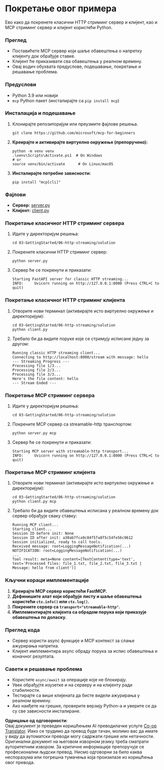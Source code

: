 <!--
CO_OP_TRANSLATOR_METADATA:
{
  "original_hash": "4c4da5949611d91b06d8a5d450aae8d6",
  "translation_date": "2025-07-13T21:22:41+00:00",
  "source_file": "03-GettingStarted/06-http-streaming/solution/python/README.md",
  "language_code": "sr"
}
-->
# Покретање овог примера

Ево како да покренете класични HTTP стриминг сервер и клијент, као и MCP стриминг сервер и клијент користећи Python.

### Преглед

- Поставићете MCP сервер који шаље обавештења о напретку клијенту док обрађује ставке.
- Клијент ће приказивати сва обавештења у реалном времену.
- Овај водич обухвата предуслове, подешавање, покретање и решавање проблема.

### Предуслови

- Python 3.9 или новији
- `mcp` Python пакет (инсталирајте са `pip install mcp`)

### Инсталација и подешавање

1. Клонирајте репозиторијум или преузмите фајлове решења.

   ```pwsh
   git clone https://github.com/microsoft/mcp-for-beginners
   ```

1. **Креирајте и активирајте виртуелно окружење (препоручено):**

   ```pwsh
   python -m venv venv
   .\venv\Scripts\Activate.ps1  # On Windows
   # or
   source venv/bin/activate      # On Linux/macOS
   ```

1. **Инсталирајте потребне зависности:**

   ```pwsh
   pip install "mcp[cli]"
   ```

### Фајлови

- **Сервер:** [server.py](../../../../../../03-GettingStarted/06-http-streaming/solution/python/server.py)
- **Клијент:** [client.py](../../../../../../03-GettingStarted/06-http-streaming/solution/python/client.py)

### Покретање класичног HTTP стриминг сервера

1. Идите у директоријум решења:

   ```pwsh
   cd 03-GettingStarted/06-http-streaming/solution
   ```

2. Покрените класични HTTP стриминг сервер:

   ```pwsh
   python server.py
   ```

3. Сервер ће се покренути и приказати:

   ```
   Starting FastAPI server for classic HTTP streaming...
   INFO:     Uvicorn running on http://127.0.0.1:8000 (Press CTRL+C to quit)
   ```

### Покретање класичног HTTP стриминг клијента

1. Отворите нови терминал (активирајте исто виртуелно окружење и директоријум):

   ```pwsh
   cd 03-GettingStarted/06-http-streaming/solution
   python client.py
   ```

2. Требало би да видите поруке које се стримују исписане једну за другом:

   ```text
   Running classic HTTP streaming client...
   Connecting to http://localhost:8000/stream with message: hello
   --- Streaming Progress ---
   Processing file 1/3...
   Processing file 2/3...
   Processing file 3/3...
   Here's the file content: hello
   --- Stream Ended ---
   ```

### Покретање MCP стриминг сервера

1. Идите у директоријум решења:
   ```pwsh
   cd 03-GettingStarted/06-http-streaming/solution
   ```
2. Покрените MCP сервер са streamable-http транспортом:
   ```pwsh
   python server.py mcp
   ```
3. Сервер ће се покренути и приказати:
   ```
   Starting MCP server with streamable-http transport...
   INFO:     Uvicorn running on http://127.0.0.1:8000 (Press CTRL+C to quit)
   ```

### Покретање MCP стриминг клијента

1. Отворите нови терминал (активирајте исто виртуелно окружење и директоријум):
   ```pwsh
   cd 03-GettingStarted/06-http-streaming/solution
   python client.py mcp
   ```
2. Требало би да видите обавештења исписана у реалном времену док сервер обрађује сваку ставку:
   ```
   Running MCP client...
   Starting client...
   Session ID before init: None
   Session ID after init: a30ab7fca9c84f5fa8f5c54fe56c9612
   Session initialized, ready to call tools.
   Received message: root=LoggingMessageNotification(...)
   NOTIFICATION: root=LoggingMessageNotification(...)
   ...
   Tool result: meta=None content=[TextContent(type='text', text='Processed files: file_1.txt, file_2.txt, file_3.txt | Message: hello from client')]
   ```

### Кључни кораци имплементације

1. **Креирајте MCP сервер користећи FastMCP.**
2. **Дефинишите алат који обрађује листу и шаље обавештења користећи `ctx.info()` или `ctx.log()`.**
3. **Покрените сервер са `transport="streamable-http"`.**
4. **Имплементирајте клијента са обрадом порука који приказује обавештења по доласку.**

### Преглед кода
- Сервер користи async функције и MCP контекст за слање ажурирања напретка.
- Клијент имплементира async обраду порука за испис обавештења и коначног резултата.

### Савети и решавање проблема

- Користите `async/await` за операције које не блокирају.
- Увек обрађујте изузетке и на серверу и на клијенту ради стабилности.
- Тестирајте са више клијената да бисте видели ажурирања у реалном времену.
- Ако наиђете на грешке, проверите верзију Python-а и уверите се да су све зависности инсталиране.

**Одрицање од одговорности**:  
Овај документ је преведен коришћењем AI преводилачке услуге [Co-op Translator](https://github.com/Azure/co-op-translator). Иако се трудимо да превод буде тачан, молимо вас да имате у виду да аутоматски преводи могу садржати грешке или нетачности. Оригинални документ на његовом изворном језику треба сматрати ауторитетним извором. За критичне информације препоручује се професионални људски превод. Нисмо одговорни за било каква неспоразума или погрешна тумачења која произилазе из коришћења овог превода.